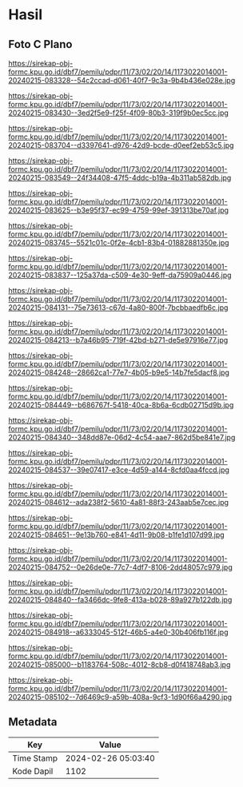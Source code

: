 # Hasil

## Foto C Plano

https://sirekap-obj-formc.kpu.go.id/dbf7/pemilu/pdpr/11/73/02/20/14/1173022014001-20240215-083328--54c2ccad-d061-40f7-9c3a-9b4b436e028e.jpg

https://sirekap-obj-formc.kpu.go.id/dbf7/pemilu/pdpr/11/73/02/20/14/1173022014001-20240215-083430--3ed2f5e9-f25f-4f09-80b3-319f9b0ec5cc.jpg

https://sirekap-obj-formc.kpu.go.id/dbf7/pemilu/pdpr/11/73/02/20/14/1173022014001-20240215-083704--d3397641-d976-42d9-bcde-d0eef2eb53c5.jpg

https://sirekap-obj-formc.kpu.go.id/dbf7/pemilu/pdpr/11/73/02/20/14/1173022014001-20240215-083549--24f34408-47f5-4ddc-b19a-4b311ab582db.jpg

https://sirekap-obj-formc.kpu.go.id/dbf7/pemilu/pdpr/11/73/02/20/14/1173022014001-20240215-083625--b3e95f37-ec99-4759-99ef-391313be70af.jpg

https://sirekap-obj-formc.kpu.go.id/dbf7/pemilu/pdpr/11/73/02/20/14/1173022014001-20240215-083745--5521c01c-0f2e-4cb1-83b4-01882881350e.jpg

https://sirekap-obj-formc.kpu.go.id/dbf7/pemilu/pdpr/11/73/02/20/14/1173022014001-20240215-083837--125a37da-c509-4e30-9eff-da75909a0446.jpg

https://sirekap-obj-formc.kpu.go.id/dbf7/pemilu/pdpr/11/73/02/20/14/1173022014001-20240215-084131--75e73613-c67d-4a80-800f-7bcbbaedfb6c.jpg

https://sirekap-obj-formc.kpu.go.id/dbf7/pemilu/pdpr/11/73/02/20/14/1173022014001-20240215-084213--b7a46b95-719f-42bd-b271-de5e97916e77.jpg

https://sirekap-obj-formc.kpu.go.id/dbf7/pemilu/pdpr/11/73/02/20/14/1173022014001-20240215-084248--28662ca1-77e7-4b05-b9e5-14b7fe5dacf8.jpg

https://sirekap-obj-formc.kpu.go.id/dbf7/pemilu/pdpr/11/73/02/20/14/1173022014001-20240215-084449--b686767f-5418-40ca-8b6a-6cdb02715d9b.jpg

https://sirekap-obj-formc.kpu.go.id/dbf7/pemilu/pdpr/11/73/02/20/14/1173022014001-20240215-084340--348dd87e-06d2-4c54-aae7-862d5be841e7.jpg

https://sirekap-obj-formc.kpu.go.id/dbf7/pemilu/pdpr/11/73/02/20/14/1173022014001-20240215-084537--39e07417-e3ce-4d59-a144-8cfd0aa4fccd.jpg

https://sirekap-obj-formc.kpu.go.id/dbf7/pemilu/pdpr/11/73/02/20/14/1173022014001-20240215-084612--ada238f2-5610-4a81-88f3-243aab5e7cec.jpg

https://sirekap-obj-formc.kpu.go.id/dbf7/pemilu/pdpr/11/73/02/20/14/1173022014001-20240215-084651--9e13b760-e841-4d11-9b08-b1fe1d107d99.jpg

https://sirekap-obj-formc.kpu.go.id/dbf7/pemilu/pdpr/11/73/02/20/14/1173022014001-20240215-084752--0e26de0e-77c7-4df7-8106-2dd48057c979.jpg

https://sirekap-obj-formc.kpu.go.id/dbf7/pemilu/pdpr/11/73/02/20/14/1173022014001-20240215-084840--fa3466dc-9fe8-413a-b028-89a927b122db.jpg

https://sirekap-obj-formc.kpu.go.id/dbf7/pemilu/pdpr/11/73/02/20/14/1173022014001-20240215-084918--a6333045-512f-46b5-a4e0-30b406fb116f.jpg

https://sirekap-obj-formc.kpu.go.id/dbf7/pemilu/pdpr/11/73/02/20/14/1173022014001-20240215-085000--b1183764-508c-4012-8cb8-d0f418748ab3.jpg

https://sirekap-obj-formc.kpu.go.id/dbf7/pemilu/pdpr/11/73/02/20/14/1173022014001-20240215-085102--7d6469c9-a59b-408a-9cf3-1d90f66a4290.jpg


## Metadata

| Key        | Value               |
| ---------- | ------------------- |
| Time Stamp | 2024-02-26 05:03:40 |
| Kode Dapil | 1102                |



